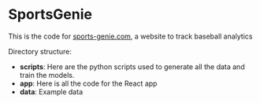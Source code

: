 # SportsGenie

This is the code for [sports-genie.com](https://sports-genie.com), a website to track baseball analytics

Directory structure:
- **scripts**: Here are the python scripts used to generate all the data and train the models.
- **app**: Here is all the code for the React app
- **data**: Example data
